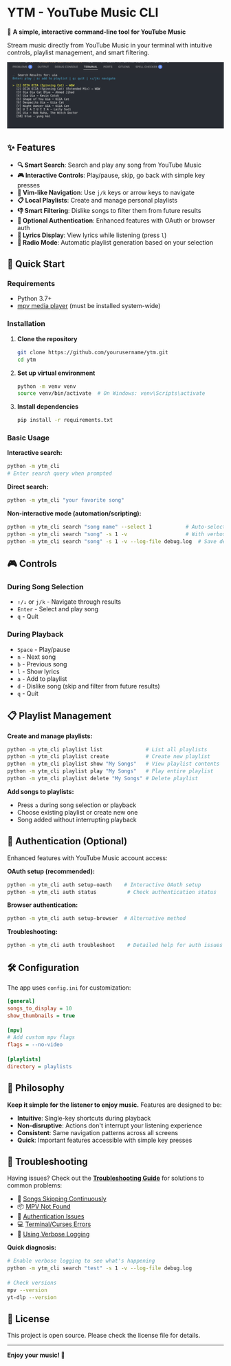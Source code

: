 # YTM - YouTube Music CLI

🎵 **A simple, interactive command-line tool for YouTube Music**

Stream music directly from YouTube Music in your terminal with intuitive controls, playlist management, and smart filtering.

![YTM CLI Screenshot](image.png)

## ✨ Features

- **🔍 Smart Search**: Search and play any song from YouTube Music
- **🎮 Interactive Controls**: Play/pause, skip, go back with simple key presses
- **📱 Vim-like Navigation**: Use `j/k` keys or arrow keys to navigate
- **📋 Local Playlists**: Create and manage personal playlists
- **👎 Smart Filtering**: Dislike songs to filter them from future results
- **🔐 Optional Authentication**: Enhanced features with OAuth or browser auth
- **📜 Lyrics Display**: View lyrics while listening (press `l`)
- **🎯 Radio Mode**: Automatic playlist generation based on your selection

## 🚀 Quick Start

### Requirements
- Python 3.7+
- [mpv media player](https://mpv.io/installation/) (must be installed system-wide)

### Installation

1. **Clone the repository**
   ```bash
   git clone https://github.com/yourusername/ytm.git
   cd ytm
   ```

2. **Set up virtual environment**
   ```bash
   python -m venv venv
   source venv/bin/activate  # On Windows: venv\Scripts\activate
   ```

3. **Install dependencies**
   ```bash
   pip install -r requirements.txt
   ```

### Basic Usage

**Interactive search:**
```bash
python -m ytm_cli
# Enter search query when prompted
```

**Direct search:**
```bash
python -m ytm_cli "your favorite song"
```

**Non-interactive mode (automation/scripting):**
```bash
python -m ytm_cli search "song name" --select 1           # Auto-select first result
python -m ytm_cli search "song" -s 1 -v                   # With verbose output
python -m ytm_cli search "song" -s 1 -v --log-file debug.log  # Save debug logs
```

## 🎮 Controls

### During Song Selection
- `↑/↓` or `j/k` - Navigate through results
- `Enter` - Select and play song
- `q` - Quit

### During Playback
- `Space` - Play/pause
- `n` - Next song
- `b` - Previous song
- `l` - Show lyrics
- `a` - Add to playlist
- `d` - Dislike song (skip and filter from future results)
- `q` - Quit

## 📋 Playlist Management

**Create and manage playlists:**
```bash
python -m ytm_cli playlist list              # List all playlists
python -m ytm_cli playlist create            # Create new playlist
python -m ytm_cli playlist show "My Songs"   # View playlist contents
python -m ytm_cli playlist play "My Songs"   # Play entire playlist
python -m ytm_cli playlist delete "My Songs" # Delete playlist
```

**Add songs to playlists:**
- Press `a` during song selection or playback
- Choose existing playlist or create new one
- Song added without interrupting playback

## 🔐 Authentication (Optional)

Enhanced features with YouTube Music account access:

**OAuth setup (recommended):**
```bash
python -m ytm_cli auth setup-oauth    # Interactive OAuth setup
python -m ytm_cli auth status          # Check authentication status
```

**Browser authentication:**
```bash
python -m ytm_cli auth setup-browser  # Alternative method
```

**Troubleshooting:**
```bash
python -m ytm_cli auth troubleshoot    # Detailed help for auth issues
```

## 🛠️ Configuration

The app uses `config.ini` for customization:

```ini
[general]
songs_to_display = 10
show_thumbnails = true

[mpv]
# Add custom mpv flags
flags = --no-video

[playlists]
directory = playlists
```

## 🎯 Philosophy

**Keep it simple for the listener to enjoy music.** Features are designed to be:
- **Intuitive**: Single-key shortcuts during playback
- **Non-disruptive**: Actions don't interrupt your listening experience
- **Consistent**: Same navigation patterns across all screens
- **Quick**: Important features accessible with simple key presses

## 🐛 Troubleshooting

Having issues? Check out the [**Troubleshooting Guide**](TROUBLESHOOTING.md) for solutions to common problems:

- 🔧 [Songs Skipping Continuously](TROUBLESHOOTING.md#songs-skipping-continuously)
- 📦 [MPV Not Found](TROUBLESHOOTING.md#mpv-not-found)
- 🔐 [Authentication Issues](TROUBLESHOOTING.md#authentication-issues)
- 💻 [Terminal/Curses Errors](TROUBLESHOOTING.md#terminalcurses-errors)
- 📝 [Using Verbose Logging](TROUBLESHOOTING.md#using-verbose-logging)

**Quick diagnosis:**
```bash
# Enable verbose logging to see what's happening
python -m ytm_cli search "test" -s 1 -v --log-file debug.log

# Check versions
mpv --version
yt-dlp --version
```

## 📄 License

This project is open source. Please check the license file for details.

---

**Enjoy your music! 🎵**
